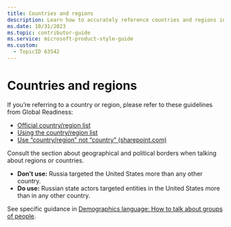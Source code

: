 ```yaml
---
title: Countries and regions
description: Learn how to accurately reference countries and regions in your writing with guidelines from Global Readiness. Follow best practices for geographical and political terminology to ensure clarity and precision.
ms.date: 10/31/2023
ms.topic: contributor-guide
ms.service: microsoft-product-style-guide
ms.custom:
  - TopicID 63542
---
```



# Countries and regions

If you’re referring to a country or region, please refer to these guidelines from Global Readiness:

- [Official country/region list](https://microsoft.sharepoint.com/sites/globalreadiness/SitePages/Official-Country-Region-List.aspx)
- [Using the country/region list](https://microsoft.sharepoint.com/sites/globalreadiness/SitePages/1069.aspx)
- [Use “country/region” not “country” (sharepoint.com)](https://microsoft.sharepoint.com/sites/globalreadiness/SitePages/1000.aspx)

Consult the section about geographical and political borders when talking about regions or countries.

- **Don’t use:** Russia targeted the United States more than any other country.
- **Do use:** Russian state actors targeted entities in the United States more than in any other country. 

See specific guidance in [Demographics language: How to talk about groups of people](~\responsible-ai-style-guide\fairness\demographics-language\demographics-language-how-to-talk-about-groups-of-people.md).